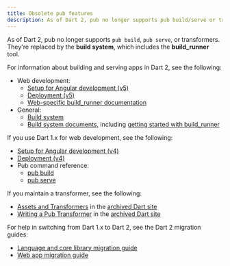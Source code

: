 ```yaml
---
title: Obsolete pub features
description: As of Dart 2, pub no longer supports pub build/serve or transformers.
---
```


As of Dart 2, pub no longer supports `pub build`, `pub serve`, or transformers.
They're replaced by the **build system**, which includes the **build_runner** tool.

For information about building and serving apps in Dart 2, see the following:

* Web development:
  * [Setup for Angular development (v5)]({{site.webdev}}/angular/guide/setup)
  * [Deployment (v5)]({{site.webdev}}/angular/guide/deployment)
  * [Web-specific build_runner documentation]({{site.webdev}}/tools/build_runner)
* General:
  * [Build system](https://github.com/dart-lang/build)
  * [Build system documents,](https://github.com/dart-lang/build/tree/master/docs) including
    [getting started with build_runner](https://github.com/dart-lang/build/blob/master/docs/getting_started.md#getting-started-with-build_runner)

If you use Dart 1.x for web development, see the following:

* [Setup for Angular development (v4)]({{site.webdev}}/angular/guide/setup)
* [Deployment (v4)]({{site.webdev}}/angular/guide/deployment)
* Pub command reference:
  * [pub build]({{site.webdev}}/tools/pub/pub-build)
  * [pub serve]({{site.webdev}}/tools/pub/pub-serve)


If you maintain a transformer, see the following:

* [Assets and Transformers]({{site.prev-url}}/tools/pub/assets-and-transformers)
  in the [archived Dart site]({{site.prev-url}})
* [Writing a Pub Transformer]({{site.prev-url}}/tools/pub/transformers)
  in the [archived Dart site]({{site.prev-url}})

For help in switching from Dart 1.x to Dart 2, see the Dart 2 migration guides:

* [Language and core library migration guide](/dart-2#migration)
* [Web app migration guide]({{site.webdev}}/dart-2)
